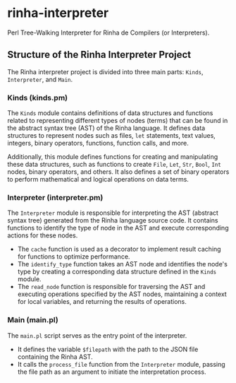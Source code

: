 # rinha-interpreter

Perl Tree-Walking Interpreter for Rinha de Compilers (or Interpreters). 

## Structure of the Rinha Interpreter Project

The Rinha interpreter project is divided into three main parts: `Kinds`, `Interpreter`, and `Main`.

### Kinds (kinds.pm)

The `Kinds` module contains definitions of data structures and functions related to representing different types of nodes (terms) that can be found in the abstract syntax tree (AST) of the Rinha language. It defines data structures to represent nodes such as files, `let` statements, text values, integers, binary operators, functions, function calls, and more.

Additionally, this module defines functions for creating and manipulating these data structures, such as functions to create `File`, `Let`, `Str`, `Bool`, `Int` nodes, binary operators, and others. It also defines a set of binary operators to perform mathematical and logical operations on data terms.

### Interpreter (interpreter.pm)

The `Interpreter` module is responsible for interpreting the AST (abstract syntax tree) generated from the Rinha language source code. It contains functions to identify the type of node in the AST and execute corresponding actions for these nodes.

- The `cache` function is used as a decorator to implement result caching for functions to optimize performance.
- The `identify_type` function takes an AST node and identifies the node's type by creating a corresponding data structure defined in the `Kinds` module.
- The `read_node` function is responsible for traversing the AST and executing operations specified by the AST nodes, maintaining a context for local variables, and returning the results of operations.

### Main (main.pl)

The `main.pl` script serves as the entry point of the interpreter.

- It defines the variable `$filepath` with the path to the JSON file containing the Rinha AST.
- It calls the `process_file` function from the `Interpreter` module, passing the file path as an argument to initiate the interpretation process.

